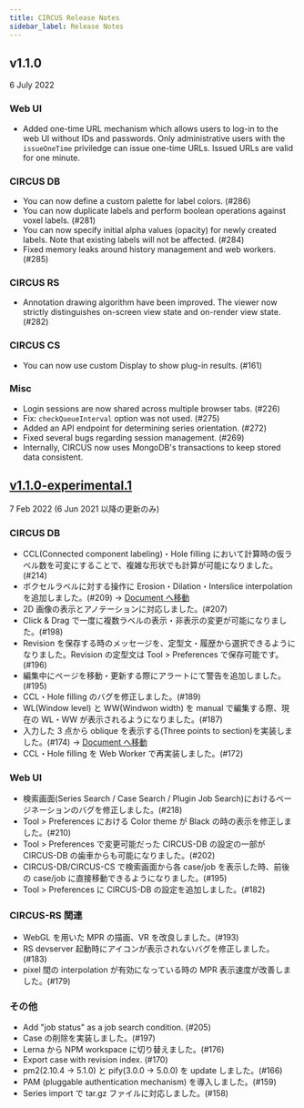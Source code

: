 ```yaml
---
title: CIRCUS Release Notes
sidebar_label: Release Notes
---
```


## v1.1.0

6 July 2022

### Web UI

- Added one-time URL mechanism which allows users to log-in to the web UI without IDs and passwords. Only administrative users with the `issueOneTime` priviledge can issue one-time URLs. Issued URLs are valid for one minute.

### CIRCUS DB

- You can now define a custom palette for label colors. (#286)
- You can now duplicate labels and perform boolean operations against voxel labels. (#281)
- You can now specify initial alpha values (opacity) for newly created labels. Note that existing labels will not be affected. (#284)
- Fixed memory leaks around history management and web workers. (#285)

### CIRCUS RS

- Annotation drawing algorithm have been improved. The viewer now strictly distinguishes on-screen view state and on-render view state. (#282)

### CIRCUS CS

- You can now use custom Display to show plug-in results. (#161)

### Misc

- Login sessions are now shared across multiple browser tabs. (#226)
- Fix: `checkQueueInterval` option was not used. (#275)
- Added an API endpoint for determining series orientation. (#272)
- Fixed several bugs regarding session management. (#269)
- Internally, CIRCUS now uses MongoDB's transactions to keep stored data consistent.

## [v1.1.0-experimental.1](https://hub.docker.com/layers/circuscad/circus/1.1.0-experimental.1/images/sha256-f34b1a30eb6c951851d8e356b6f16583a13f8201fe8a1fd91f75eaf341a7ddea?context=explore)

7 Feb 2022 (6 Jun 2021 以降の更新のみ)

### CIRCUS DB

- CCL(Connected component labeling)・Hole filling において計算時の仮ラベル数を可変にすることで、複雑な形状でも計算が可能になりました。(#214)
- ボクセルラベルに対する操作に Erosion・Dilation・Interslice interpolation を追加しました。(#209) -> [Document へ移動](../users/case-detail#mathematical-morphology)
- 2D 画像の表示とアノテーションに対応しました。(#207)
- Click & Drag で一度に複数ラベルの表示・非表示の変更が可能になりました。(#198)
- Revision を保存する時のメッセージを、定型文・履歴から選択できるようになりました。Revision の定型文は Tool > Preferences で保存可能です。(#196)
- 編集中にページを移動・更新する際にアラートにて警告を追加しました。(#195)
- CCL・Hole filling のバグを修正しました。(#189)
- WL(Window level) と WW(Windwon width) を manual で編集する際、現在の WL・WW が表示されるようになりました。(#187)
- 入力した 3 点から oblique を表示する(Three points to section)を実装しました。(#174) -> [Document へ移動](../users/case-detail#oblique-断面の自動生成)
- CCL・Hole filling を Web Worker で再実装しました。(#172)

### Web UI

- 検索画面(Series Search / Case Search / Plugin Job Search)におけるページネーションのバグを修正しました。(#218)
- Tool > Preferences における Color theme が Black の時の表示を修正しました。(#210)
- Tool > Preferences で変更可能だった CIRCUS-DB の設定の一部が CIRCUS-DB の歯車からも可能になりました。(#202)
- CIRCUS-DB/CIRCUS-CS で検索画面から各 case/job を表示した時、前後の case/job に直接移動できるようになりました。(#195)
- Tool > Preferences に CIRCUS-DB の設定を追加しました。(#182)

### CIRCUS-RS 関連

- WebGL を用いた MPR の描画、VR を改良しました。(#193)
- RS devserver 起動時にアイコンが表示されないバグを修正しました。(#183)
- pixel 間の interpolation が有効になっている時の MPR 表示速度が改善しました。(#179)

### その他

- Add "job status" as a job search condition. (#205)
- Case の削除を実装しました。(#197)
- Lerna から NPM workspace に切り替えました。(#176)
- Export case with revision index. (#170)
- pm2(2.10.4 → 5.1.0) と pify(3.0.0 → 5.0.0) を update しました。(#166)
- PAM (pluggable authentication mechanism) を導入しました。(#159)
- Series import で tar.gz ファイルに対応しました。(#158)
